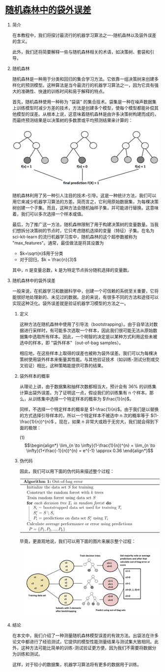 # [随机森林中的袋外误差](https://www.baeldung.com/cs/random-forests-out-of-bag-error)

1. 简介

    在本教程中，我们将探讨最流行的机器学习算法之一-随机森林以及袋外误差的含义。

    此外，我们还将简要解释一些与随机森林相关的术语，如决策树、套袋和引导。

2. 随机森林

    随机森林是一种用于分类和回归的集合学习方法。它依靠一组决策树来创建多样化的预测模型。这种算法是当今最流行的机器学习算法之一，因为它具有强大的准确性、快速的训练时间和易于解释的特点。

    首先，随机森林使用一种称为 "袋装" 的集合技术。袋集是一种在噪声数据集上训练模型时减少方差的技术，方法是创建多个模型，使每个模型都能补偿其他模型的误差。从根本上说，这意味着随机森林是由许多决策树构建而成的，而最终预测结果是以决策树的多数票或平均预测结果来计算的：

    ![rf](pic/rf.webp)

    随机森林利用了另一种引人注目的技术-引导。这是一种统计方法，我们可以用它来减少机器学习算法的方差。简而言之，它利用原始数据集，为每棵决策树创建一个子集。而且，这种方法会随机抽样子集，并可能进行替换。这意味着，我们可以多次选择一个样本或值。

    最后，为了推广这一方法，随机森林限制了用于构建决策树的变量数量。当我们想拆分决策树的节点时，它只考虑随机选择的变量（特征）子集。在名为 sci-kit-learn 的流行机器学习库中，随机森林的这个超参数被称为 "max_features"。通常，最佳做法是将其设置为

    - $k=\sqrt{n}$用于分类
    - 对于回归，$k = \frac{n}{3}$

    其中，n 是变量总数，k 是为特定节点拆分随机选择的变量数。

3. 随机森林中的袋外误差

    一般来说，在机器学习和数据科学中，创建一个可信赖的系统至关重要，它将能很好地处理新的、未见过的数据。总的来说，有很多不同的方法和途径可以实现这种泛化。袋外误差就是验证机器学习模型的方法之一。

    1. 定义

        这种方法在随机森林中使用了引导法（bootstrapping）。由于自举法对数据进行采样时，有可能多次选取一个样本，因此我们很可能无法从原始数据集中选取所有样本。因此，一个明智的决定是以某种方式利用这些未被选中的样本，即 "袋外样本"（out-of-bag samples）。

        相应地，在这些样本上取得的误差也被称为袋外误差。我们可以为每棵决策树使用袋外样本来衡量其性能。与其他验证技术（如训练-测试分割或交叉验证）相比，这种策略能提供可靠的结果。

    2. 袋外样本的概率

        从理论上讲，由于数据集和抽样次数都相当大，预计会有 36% 的训练集计算出袋外误差。为了证明这一点，假设我们的训练集有 n 个样本。那么，从训练集中选择一个特定样本的概率为 $\frac{1}{n}$。

        同样，不选择一个特定样本的概率是 $1-\frac{1}{n}$。由于我们是以替换的方式选择引导样本的，所以一个特定样本不被选中 n 次的概率等于 $(1-\frac{1}{n})^{n}$ 。现在，如果 n 非常大或趋于无穷大，我们就会得到下面的极限：

        (1) $$\begin{align*} \lim_{n \to \infty}(1-\frac{1}{n})^{n} = \lim_{n \to \infty}(1+\frac{-1}{n})^{n} = e^{-1} \approx 0.36 \end{align*}$$

    3. 伪代码

        因此，我们可以用下面的伪代码来描述整个过程：

        ![由 QuickLaTeX.com 渲染](pic/quicklatex.com-eab1d1ffa020f228bbb3aeff7d7726fe_l3.svg)

        毕竟，更直观地说，我们可以用下面的图片来展示整个过程：

        ![出包](pic/out-of-bag.png)

4. 结论

    在本文中，我们介绍了一种测量随机森林模型误差的有效方法。出袋法在许多论文中都进行了经验测试，它提供的模型性能测量结果与测试集大致相同。此外，这种方法可能比简单的训练-测试验证更方便，因为我们不需要将数据分为训练和测试。

    这样，对于较小的数据集，机器学习算法将有更多的数据用于训练。
